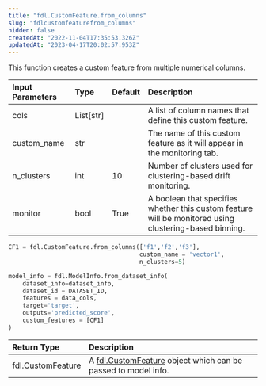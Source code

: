 ```yaml
---
title: "fdl.CustomFeature.from_columns"
slug: "fdlcustomfeaturefrom_columns"
hidden: false
createdAt: "2022-11-04T17:35:53.326Z"
updatedAt: "2023-04-17T20:02:57.953Z"
---
```

This function creates a custom feature from multiple numerical columns.  

| Input Parameters | Type      | Default | Description                                                                                            |
| :--------------- | :-------- | :------ | :----------------------------------------------------------------------------------------------------- |
| cols             | List[str] |         | A list of column names that define this custom feature.                                                |
| custom_name      | str       |         | The name of this custom feature as it will appear in the monitoring tab.                               |
| n_clusters       | int       | 10      | Number of clusters used for clustering-based drift monitoring.                                         |
| monitor          | bool      | True    | A boolean that specifies whether this custom feature will be monitored using clustering-based binning. |

```python Usage
CF1 = fdl.CustomFeature.from_columns(['f1','f2','f3'], 
                                     custom_name = 'vector1',
                                     n_clusters=5)

model_info = fdl.ModelInfo.from_dataset_info(
    dataset_info=dataset_info,
    dataset_id = DATASET_ID,
    features = data_cols,
    target='target',
    outputs='predicted_score',
    custom_features = [CF1]
)
```



| Return Type       | Description                                                                           |
| :---------------- | :------------------------------------------------------------------------------------ |
| fdl.CustomFeature | A [fdl.CustomFeature](ref:fdlcustomfeature) object which can be passed to model info. |